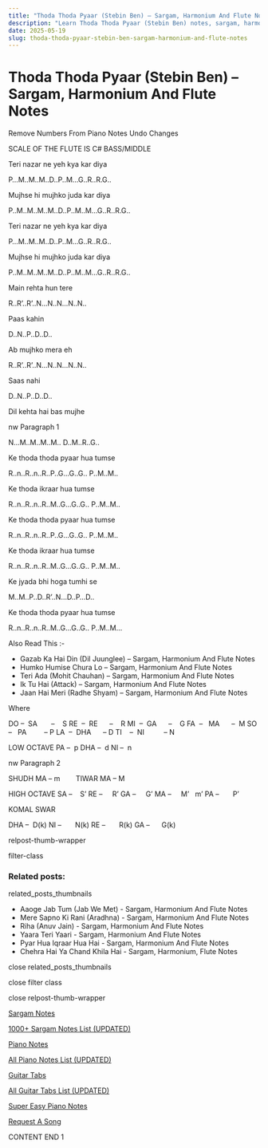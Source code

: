 ```yaml
---
title: "Thoda Thoda Pyaar (Stebin Ben) – Sargam, Harmonium And Flute Notes"
description: "Learn Thoda Thoda Pyaar (Stebin Ben) notes, sargam, harmonium notations and flute notes. Easy step-by-step tutorial for beginners."
date: 2025-05-19
slug: thoda-thoda-pyaar-stebin-ben-sargam-harmonium-and-flute-notes
---
```


# Thoda Thoda Pyaar (Stebin Ben) – Sargam, Harmonium And Flute Notes

Remove Numbers From Piano Notes
Undo Changes

SCALE OF THE FLUTE IS C# BASS/MIDDLE

Teri nazar ne yeh kya kar diya

P…M..M..M..D..P..M…G..R..R.G..

Mujhse hi mujhko juda kar diya

P..M..M..M..M..D..P..M..M…G..R..R.G..

Teri nazar ne yeh kya kar diya

P…M..M..M..D..P..M…G..R..R.G..

Mujhse hi mujhko juda kar diya

P..M..M..M..M..D..P..M..M…G..R..R.G..

Main rehta hun tere

R..R’..R’..N…N..N…N..N..

Paas kahin

D..N..P..D..D..

Ab mujhko mera eh

R..R’..R’..N…N..N…N..N..

Saas nahi

D..N..P..D..D..

Dil kehta hai bas mujhe

nw Paragraph 1

N…M..M..M..M.. D..M..R..G..

Ke thoda thoda pyaar hua tumse

R..n..R..n..R..P..G…G..G.. P..M..M..

Ke thoda ikraar hua tumse

R..n..R..n..R..M..G…G..G.. P..M..M..

Ke thoda thoda pyaar hua tumse

R..n..R..n..R..P..G…G..G.. P..M..M..

Ke thoda ikraar hua tumse

R..n..R..n..R..M..G…G..G.. P..M..M..

Ke jyada bhi hoga tumhi se

M..M..P..D..R’..N…D..P…D..

Ke thoda thoda pyaar hua tumse

R..n..R..n..R..M..G…G..G.. P..M..M…

Also Read This :-

* Gazab Ka Hai Din (Dil Juunglee) – Sargam, Harmonium And Flute Notes
* Humko Humise Chura Lo – Sargam, Harmonium And Flute Notes
* Teri Ada (Mohit Chauhan) – Sargam, Harmonium And Flute Notes
* Ik Tu Hai (Attack) – Sargam, Harmonium And Flute Notes
* Jaan Hai Meri (Radhe Shyam) – Sargam, Harmonium And Flute Notes

Where

DO –  SA       –    S
RE  –  RE      –    R
MI  –  GA      –    G
FA  –   MA      –  M
SO  –   PA         – P
LA  –  DHA      – D
TI    –  NI          – N

LOW OCTAVE
PA –  p
DHA –  d
NI –  n

nw Paragraph 2

SHUDH MA – m        TIWAR MA – M

HIGH OCTAVE
SA –    S’
RE –     R’
GA –     G’
MA –     M’   m’
PA –       P’

KOMAL SWAR

DHA –  D(k)
NI –       N(k)
RE –       R(k)
GA –      G(k)

relpost-thumb-wrapper

filter-class

### Related posts:

related_posts_thumbnails

* Aaoge Jab Tum (Jab We Met) - Sargam, Harmonium And Flute Notes
* Mere Sapno Ki Rani (Aradhna) - Sargam, Harmonium And Flute Notes
* Riha (Anuv Jain) - Sargam, Harmonium And Flute Notes
* Yaara Teri Yaari - Sargam, Harmonium And Flute Notes
* Pyar Hua Iqraar Hua Hai - Sargam, Harmonium And Flute Notes
* Chehra Hai Ya Chand Khila Hai - Sargam, Harmonium, Flute Notes

close related_posts_thumbnails

close filter class

close relpost-thumb-wrapper

[Sargam Notes](https://www.notationsworld.com/sargam-notes.html)

[1000+ Sargam Notes List (UPDATED)](https://www.notationsworld.com/all-songs-list-sargam-notes.html)

[Piano Notes](https://www.notationsworld.com/piano-notes.html)

[All Piano Notes List (UPDATED)](https://www.notationsworld.com/all-songs-list-piano-notes.html)

[Guitar Tabs](https://www.notationsworld.com/guitar-tabs.html)

[All Guitar Tabs List (UPDATED)](https://www.notationsworld.com/all-songs-list-guitar-tabs.html)

[Super Easy Piano Notes](https://studywall.in/)

[Request A Song](https://www.notationsworld.com/request-a-song.html)

CONTENT END 1

